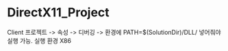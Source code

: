 # DirectX11_Project

Client 프로젝트 -> 속성 -> 디버깅 -> 환경에 PATH=$(SolutionDir)/DLL/ 넣어줘야 실행 가능.
실행 환경 X86
